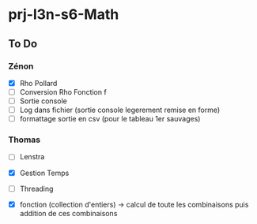 # prj-l3n-s6-Math

## To Do
### Zénon
- [x] Rho Pollard
- [ ] Conversion Rho Fonction f
- [ ] Sortie console
- [ ] Log dans fichier (sortie console legerement remise en forme)
- [ ] formattage sortie en csv (pour le tableau 1er sauvages)
### Thomas
- [ ] Lenstra
- [x] Gestion Temps
- [ ] Threading
- [x] fonction (collection d'entiers) -> calcul de toute les combinaisons puis addition de ces combinaisons

